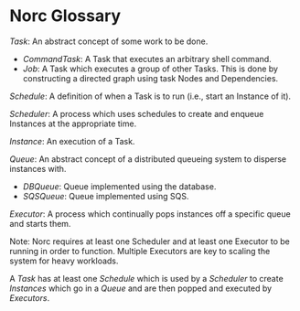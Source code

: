 Norc Glossary
=============

_Task_: An abstract concept of some work to be done.

+   _CommandTask_: A Task that executes an arbitrary shell command.
+   _Job_: A Task which executes a group of other Tasks.  This is done by
    constructing a directed graph using task Nodes and Dependencies.
  
_Schedule_: A definition of when a Task is to run (i.e., start an Instance of it).

_Scheduler_: A process which uses schedules to create and enqueue Instances at the appropriate time.

_Instance_: An execution of a Task.

_Queue_: An abstract concept of a distributed queueing system to disperse instances with.

+   _DBQueue_: Queue implemented using the database.
+   _SQSQueue_: Queue implemented using SQS.

_Executor_: A process which continually pops instances off a specific queue and starts them.

Note: Norc requires at least one Scheduler and at least one Executor to be running in order to function.  Multiple Executors are key to scaling the system for heavy workloads.

A _Task_ has at least one _Schedule_ which is used by a _Scheduler_ to create _Instances_ which go in a _Queue_ and are then popped and executed by _Executors_.
